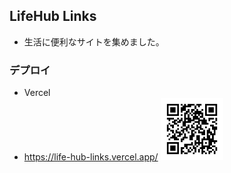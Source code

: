 ## LifeHub Links

-   生活に便利なサイトを集めました。

### デプロイ

-   Vercel
-   https://life-hub-links.vercel.app/
    <img src="public/qr.png" width="100px">
